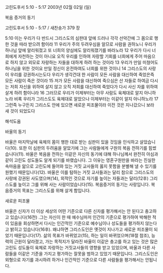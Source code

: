 고린도후서 5:10 - 5:17 
2003년 02월 02일 (일)

복음 증거의 동기



고린도후서 5:10 - 5:17 / 새찬송가 379 장


5:10 이는 우리가 다 반드시 그리스도의 심판대 앞에 드러나 각각 선악간에 그 몸으로 행한 것을 따라 받으려 함이라 
11 우리가 주의 두려우심을 알므로 사람을 권하노니 우리가 하나님 앞에 알리워졌고 또 너희의 양심에도 알리워졌기를 바라노라 
12 우리가 다시 너희에게 자천하는 것이 아니요 오직 우리를 인하여 자랑할 기회를 너희에게 주어 마음으로 하지 않고 외모로 자랑하는 자들을 대하게 하려 하는 것이라 
13 우리가 만일 미쳤어도 하나님을 위한 것이요 만일 정신이 온전하여도 너희를 위한 것이니 
14 그리스도의 사랑이 우리를 강권하시는도다 우리가 생각건대 한 사람이 모든 사람을 대신하여 죽었은즉 모든 사람이 죽은 것이라 
15 저가 모든 사람을 대신하여 죽으심은 산 자들로 하여금 다시는 저희 자신을 위하여 살지 않고 오직 저희를 대신하여 죽었다가 다시 사신 자를 위하여 살게 하려 함이니라 
16 그러므로 우리가 이제부터는 아무 사람도 육체대로 알지 아니하노라 비록 우리가 그리스도도 육체대로 알았으나 이제부터는 이같이 알지 아니하노라 
17 그런즉 누구든지 그리스도 안에 있으면 새로운 피조물이라 이전 것은 지나갔으니 보라 새 것이 되었도다

해석도움





바울의 동기 

바울은 마지막날에 육체의 몸이 행한 대로 받는 심판이 있을 것임을 인식하고 살았습니다(10). 또한 이 심판의 두려움을 알았기에 그는 사람들에게 구원의 복음 전하기를 힘썼습니다(11). 바울은 복음을 전하는 이같은 자신의 동기에 대해 하나님께서 완전히 아심과 같이 고린도 성도들도 알게 되기를 바랬습니다. 그 이유는 영혼구원만을 바라는 진실한 속마음을 앎으로 고린도에 들어와 있는 거짓 교사들의 옳지 못함을 분별해 낼 수 있기를 원했기 때문입니다(12). 바울은 이를 탐하는 거짓 교사들과는 달리 참으로 그리스도의 사랑에 강권된 사도였으며(14), 외적인 것으로 자기를 높이는 자들과는 달리(12후) 그리스도를 높이고 그를 위해 사는 사람이었습니다(15). 복음증거의 동기는 사랑입니다. 복음증거의 목표는 그리스도를 위해 살게 함입니다. 

새로운 피조물 

바울은 신자가 더 이상 세상의 어떤 기준으로 다른 신자를 평가해서는 안 된다고 충고하고 있습니다(16전) .그는 자신이 한 때 예수님마저 인간의 기준으로 평가하여 박해한 적이 있음을 회상하면서 다시는 인간적인 기준으로 예수님이나 성도들을 평가하지 않는다고 밝히고 있습니다(16후). 왜냐하면 그리스도인은 옛것이 지나가고 새로운 피조물이 되었기 때문입니다(17). 삶의 목표가 바뀌었고(15), 하는 일이 바뀌었으며(18절 참조), 능력의 근원이 달라졌고, 가는 목적지가 달라진 바울이 이같은 충고를 하고 있는 것은 많은 고린도 성도들이 육체로 자랑하는 거짓교사들의 영향을 받고 있었으며, 바울과 다른 사람들을 이같은 기준을 가지고 평가하는 잘못을 범하고 있었기 때문입니다. 그리스도인은 외형으로 자기를 과시하려 하거나 인간적인 기준으로 다른 사람들을 평가해서는 안됩니다.